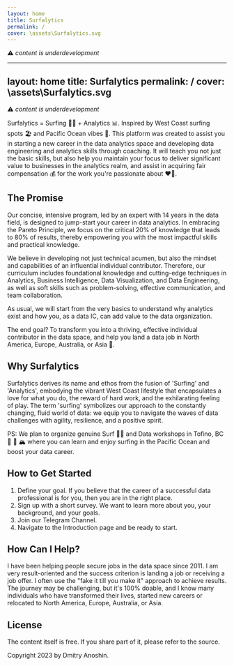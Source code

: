 ```yaml
---
layout: home
title: Surfalytics
permalink: /
cover: \assets\Surfalytics.svg
---
```


⚠️ _content is underdevelopment_

---
layout: home
title: Surfalytics
permalink: /
cover: \assets\Surfalytics.svg
---

⚠️ _content is underdevelopment_

Surfalytics = Surfing 🏄‍♂️ + Analytics 📊. Inspired by West Coast surfing spots 🏖️ and Pacific Ocean vibes 🌊. This platform was created to assist you in starting a new career in the data analytics space and developing data engineering and analytics skills through coaching. It will teach you not just the basic skills, but also help you maintain your focus to deliver significant value to businesses in the analytics realm, and assist in acquiring fair compensation 💰 for the work you're passionate about ❤️‍🔥.

## The Promise

Our concise, intensive program, led by an expert with 14 years in the data field, is designed to jump-start your career in data analytics. In embracing the Pareto Principle, we focus on the critical 20% of knowledge that leads to 80% of results, thereby empowering you with the most impactful skills and practical knowledge.

We believe in developing not just technical acumen, but also the mindset and capabilities of an influential individual contributor. Therefore, our curriculum includes foundational knowledge and cutting-edge techniques in Analytics, Business Intelligence, Data Visualization, and Data Engineering, as well as soft skills such as problem-solving, effective communication, and team collaboration.

As usual, we will start from the very basics to understand why analytics exist and how you, as a data IC, can add value to the data organization.

The end goal? To transform you into a thriving, effective individual contributor in the data space, and help you land a data job in North America, Europe, Australia, or Asia 🚀.

## Why Surfalytics

Surfalytics derives its name and ethos from the fusion of 'Surfing' and 'Analytics', embodying the vibrant West Coast lifestyle that encapsulates a love for what you do, the reward of hard work, and the exhilarating feeling of play. The term 'surfing' symbolizes our approach to the constantly changing, fluid world of data: we equip you to navigate the waves of data challenges with agility, resilience, and a positive spirit.

PS: We plan to organize genuine Surf 🏄‍♀️ and Data workshops in Tofino, BC 🌲 🌊 🏔️ where you can learn and enjoy surfing in the Pacific Ocean and boost your data career.

## How to Get Started

1. Define your goal. If you believe that the career of a successful data professional is for you, then you are in the right place.
2. Sign up with a short survey. We want to learn more about you, your background, and your goals.
3. Join our Telegram Channel.
4. Navigate to the Introduction page and be ready to start.

## How Can I Help?
I have been helping people secure jobs in the data space since 2011. I am very result-oriented and the success criterion is landing a job or receiving a job offer. I often use the "fake it till you make it" approach to achieve results. The journey may be challenging, but it's 100% doable, and I know many individuals who have transformed their lives, started new careers or relocated to North America, Europe, Australia, or Asia.

## License

The content itself is free. If you share part of it, please refer to the source.

Copyright 2023 by Dmitry Anoshin.
